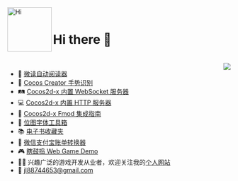 <img align="left" alt="Hi" width="100px" src="https://user-images.githubusercontent.com/2780145/109505497-a8d97600-7ac2-11eb-9cfe-1e34b52a89ed.gif" /> 
<br>

<h1 align="left">Hi there 👋</h1>
<br>

<img align="right" src="https://github-readme-stats.vercel.app/api?username=doooreyn&show_icons=true&icon_color=5194F0&text_color=718096&bg_color=ffffff&hide_title=true&hide_border=true&count_private=true&include_all_commits=true" />

- 📘 [微读自动阅读器](https://github.com/DoooReyn/WxRead-PC-AutoReader)
- 🖕 [Cocos Creator 手势识别](https://github.com/DoooReyn/ccc-gesture-recognition)
- 🛤️ [Cocos2d-x 内置 WebSocket 服务器](https://github.com/DoooReyn/cocos2d-x-lws)
- 💻 [Cocos2d-x 内置 HTTP 服务器](https://github.com/DoooReyn/cocos2d-x-lhs)
- 🎸 [Cocos2d-x Fmod 集成指南](https://github.com/DoooReyn/fmod-for-cocos2dx)
- 🧰 [位图字体工具箱](https://github.com/DoooReyn/BMFontToolbox)
- 📚 [电子书收藏夹](https://github.com/DoooReyn/dbooks-links.git)
- 📒 [微信支付宝账单转换器](https://github.com/DoooReyn/wechat-alipay-bill-converter)
- 🎮 [瞎鼓捣 Web Game Demo](https://wu57.cn/Game/games/)
- 🧙‍♂️ 兴趣广泛的游戏开发从业者，欢迎关注我的[个人网站](https://wu57.cn/)
- 📧 jl88744653@gmail.com
